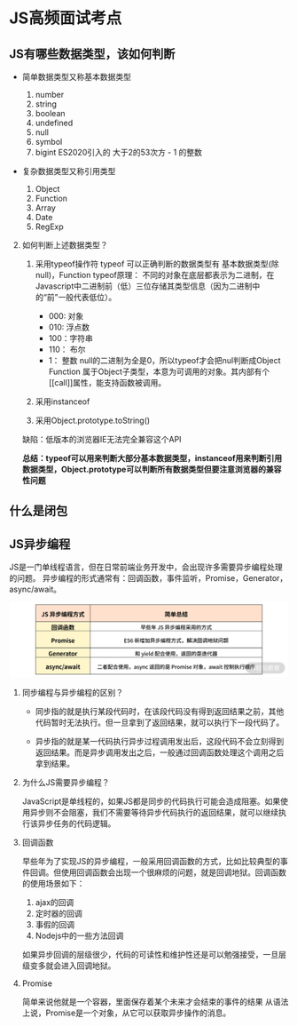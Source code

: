 # JS高频面试考点

## JS有哪些数据类型，该如何判断
- 简单数据类型又称基本数据类型
    1. number
    2. string
    3. boolean
    4. undefined
    5. null
    6. symbol
    7. bigint  ES2020引入的 大于2的53次方 - 1 的整数

- 复杂数据类型又称引用类型
    1. Object
    2. Function
    3. Array
    4. Date
    5. RegExp

2. 如何判断上述数据类型？

    1. 采用typeof操作符
        typeof 可以正确判断的数据类型有    基本数据类型(除null)，Function 
        typeof原理： 不同的对象在底层都表示为二进制，在Javascript中二进制前（低）三位存储其类型信息（因为二进制中的“前”一般代表低位）。
        - 000: 对象
        - 010: 浮点数
        - 100：字符串
        - 110： 布尔
        - 1： 整数
        null的二进制为全是0，所以typeof才会把nul判断成Object 
        Function 属于Object子类型，本意为可调用的对象。其内部有个[[call]]属性，能支持函数被调用。

    2. 采用instanceof







    3. 采用Object.prototype.toString()

    缺陷：低版本的浏览器IE无法完全兼容这个API



    **总结：typeof可以用来判断大部分基本数据类型，instanceof用来判断引用数据类型，Object.prototype可以判断所有数据类型但要注意浏览器的兼容性问题**

## 什么是闭包




## JS异步编程
JS是一门单线程语言，但在日常前端业务开发中，会出现许多需要异步编程处理的问题。
异步编程的形式通常有：回调函数，事件监听，Promise，Generator，async/await。

![](yibu.png)
1. 同步编程与异步编程的区别？
    
    - 同步指的就是执行某段代码时，在该段代码没有得到返回结果之前，其他代码暂时无法执行。但一旦拿到了返回结果，就可以执行下一段代码了。

    - 异步指的就是某一代码执行异步过程调用发出后，这段代码不会立刻得到返回结果。而是异步调用发出之后，一般通过回调函数处理这个调用之后拿到结果。

2. 为什么JS需要异步编程？

    JavaScript是单线程的，如果JS都是同步的代码执行可能会造成阻塞。如果使用异步则不会阻塞，我们不需要等待异步代码执行的返回结果，就可以继续执行该异步任务的代码逻辑。

3. 回调函数

    早些年为了实现JS的异步编程，一般采用回调函数的方式，比如比较典型的事件回调。但使用回调函数会出现一个很麻烦的问题，就是回调地狱。回调函数的使用场景如下：
    
    1. ajax的回调
    2. 定时器的回调
    3. 事假的回调
    4. Nodejs中的一些方法回调

    如果异步回调的层级很少，代码的可读性和维护性还是可以勉强接受，一旦层级变多就会进入回调地狱。


4. Promise

    简单来说他就是一个容器，里面保存着某个未来才会结束的事件的结果
    从语法上说，Promise是一个对象，从它可以获取异步操作的消息。